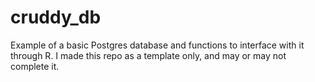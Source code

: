 # cruddy_db
Example of a basic Postgres database and functions to interface with it through R. I made this repo as a template only, and may or may not complete it. 
